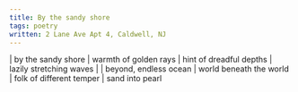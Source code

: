 ```yaml
---
title: By the sandy shore
tags: poetry
written: 2 Lane Ave Apt 4, Caldwell, NJ
---
```


| by the sandy shore
| warmth of golden rays
| hint of dreadful depths
| lazily stretching waves
|
| beyond, endless ocean
| world beneath the world
| folk of different temper
| sand into pearl
